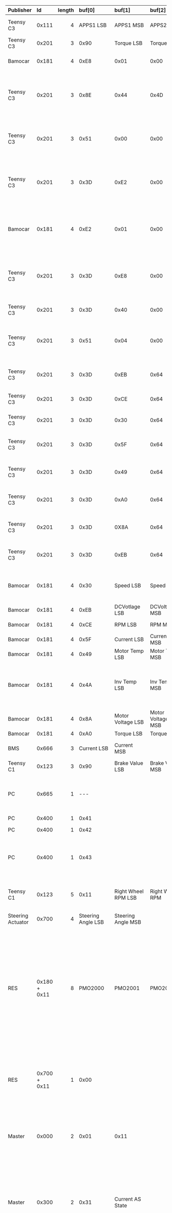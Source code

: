 | Publisher | Id | length | buf[0]| buf[1]| buf[2]| buf[3] | buf[4] | buf[5] | buf[6] | buf[7] | Comments |
|:-------------|:------|---------:|:------------|:------------------|:------------------|:-----------|---------:|---------:|---------:|---------:|:---------------------------------------------------------------------------------------------------|
| Teensy C3 | 0x111 | 4 | APPS1 LSB | APPS1 MSB | APPS2 LSB | APPS 2 MSB | | | | |More information [here](https://docs.google.com/document/d/1OHhF_4qy_adlV3IM-yzU2rS6dTElfm43VSPI2wBDXpY/edit?usp=sharing) | 
| Teensy C3 | 0x201 | 3 | 0x90 | Torque LSB | Torque MSB | | | | | | Torque Request to Bamocar |
| Bamocar | 0x181 | 4 | 0xE8 | 0x01 | 0x00 | 0x00 | | | | | receive enable Response form Bamocar |
| Teensy C3 | 0x201 | 3 | 0x8E | 0x44 | 0x4D | | | | | | clear Bamocar errors (this is not a bypass of the errors if the error persist it won't be cleared) |
| Teensy C3 | 0x201 | 3 | 0x51 | 0x00 | 0x00 | | | | | | This is part of the setup sequence of the bamocar ([see Ndrive manual](https://drive.google.com/drive/folders/1bdFkmG5v9gZULkJfAdY3rqtZdVJwwXQX))|
| Teensy C3 | 0x201 | 3 | 0x3D | 0xE2 | 0x00 | | | | | | Transmission request REGID 0xE2, 0x00 -> only one transmission, [all REGID Information](https://drive.google.com/file/d/1UVcGhsBRz_DpuVszRFBb6By628RkIuaZ/view) |
| Bamocar| 0x181 | 4 | 0xE2 | 0x01 | 0x00 | 0x00 | | | | | BTB Response, if we receive this message means that bamocar is ready for operation |
| Teensy C3 | 0x201 | 3 | 0x3D | 0xE8 | 0x00 | | | | | | Transmission Request REGID 0xE8, "Enable", this is also part of the setup sequence of the bamocar |
| Teensy C3 | 0x201 | 3 | 0x3D | 0x40 | 0x00 | | | | | | Transmission Request REGID 0x40, "Status |
| Teensy C3 | 0x201 | 3 | 0x51 | 0x04 | 0x00 | | | | | | This is part of the Shutdown sequence of the bamocar ([see Ndrive manual](https://drive.google.com/drive/folders/1bdFkmG5v9gZULkJfAdY3rqtZdVJwwXQX)) |
| Teensy C3 | 0x201 | 3 | 0x3D | 0xEB | 0x64 | | | | | | Transmission Request DC Voltage, 100ms cycle |
| Teensy C3 | 0x201 | 3 | 0x3D | 0xCE | 0x64 | | | | | | Transmission Request RPM, 10ms cycle |
| Teensy C3 | 0x201 | 3 | 0x3D | 0x30 | 0x64 | | | | | | Transmission Request Speed , 10ms cycle|
| Teensy C3 | 0x201 | 3 | 0x3D | 0x5F | 0x64 | | | | | | Transmission Request Current , 10ms cycle |
| Teensy C3 | 0x201 | 3 | 0x3D | 0x49 | 0x64 | | | | | | Transmission Request Motor Temperature, 10ms cycle|
| Teensy C3 | 0x201 | 3 | 0x3D | 0xA0 | 0x64 | | | | | | Transmission Request Torque Motor , 10ms cycle |
| Teensy C3 | 0x201 | 3 | 0x3D | 0X8A | 0x64 | | | | | | Transmission Request Voltage Motor, 10ms cycle |
| Teensy C3 | 0x201 | 3 | 0x3D | 0xEB | 0x64 | | | | | | Transmission Request DC Voltage , 10ms cycle |
| Bamocar| 0x181 | 4 | 0x30 | Speed LSB | Speed MSB | --- | | | | | Receive Speed from bamocar, speed = (msg.buf[2] << 8) | msg.buf[1]; |
| Bamocar| 0x181 | 4 | 0xEB | DCVotlage LSB | DCVoltage MSB | --- | | | | | Receive DC Voltage |
| Bamocar| 0x181 | 4 | 0xCE | RPM LSB | RPM MSB | --- | | | | | Receive motor RPM |
| Bamocar| 0x181 | 4 | 0x5F | Current LSB | Current MSB | --- | | | | | Receive Current|
| Bamocar| 0x181 | 4 | 0x49 | Motor Temp LSB | Motor Temp MSB | --- | | | | | Receive Motor temperature |
| Bamocar| 0x181 | 4 | 0x4A | Inv Temp LSB| Inv Temp MSB | --- | | | | | Receive Inversor temperature (I assume that "powerStage" is the inverter temperature) |
| Bamocar| 0x181 | 4 | 0x8A | Motor Voltage LSB | Motor Voltage MSB | --- | | | | | Receive Motor Voltage|
| Bamocar| 0x181 | 4 | 0xA0 | Torque LSB | Torque MSB | --- | | | | | Receive Torque |
| BMS | 0x666 | 3 | Current LSB | Current MSB | | | | | | | Receive Current from BMS |
| Teensy C1 | 0x123 | 3 | 0x90 | Brake Value LSB | Brake Value MSB | | | | | | Hydraulic Brake pressure value |
| PC | 0x665 | 1 | --- | | | | | | | | This was used during debugging, to Test de R2D state withtout turn on the car |
| PC | 0x400 | 1 | 0x41 | | | | | | | | PC Alive Signal |
| PC | 0x400 | 1 | 0x42 | | | | | | | | Mission Finished Signal |
| PC | 0x400 | 1 | 0x43 | | | | | | | | Autonomous System / Computational Unit Emergency Detection Signal |
| Teensy C1 | 0x123 | 5 | 0x11 | Right Wheel RPM LSB | Right Wheel RPM | Right Wheel RPM | Right Wheel RPM MSB | | | | Right Wheel Current RPM Value, scaled by 1e2 in an integer value |
| Steering Actuator | 0x700 | 4 | Steering Angle LSB | Steering Angle MSB | | | | | | | Steering Angle Value |
| RES | 0x180 + 0x11 | 8 | PMO2000 | PMO2001 | PMO2002 | PMO2003 | PMO2004 | PMO2005 | PMO2006 | PMO2007 | Res State Message. 0x11 in ID refers to the 0x11 Node ID defined by FSG. PMO2000: emergency - bit 0, go signals - bit 1 & 2. PMO2003: emergency - bit 7. PMO2006: Radio Quality (0-100%). PMO2007: signal loss - bit 6 |
| RES | 0x700 + 0x11 | 1 | 0x00 | | | | | | | | RES Ready Message Informs that the device is initialized. 0x11 in ID refers to the 0x11 Node ID defined by FSG |
| Master | 0x000 | 2 | 0x01 | 0x11 |  | | | | | | Set RES to operational mode. First byte sets the state. Second refers to the 0x11 Node ID defined by FSG |
| Master | 0x300 | 2 | 0x31 | Current AS State | | | | | | | Current ASState represented by the defined ENUM value {0 - AS_Manual, 1 - AS_Off, 2 - AS_Ready, 3 - AS_Driving, 4 - AS_Finished, 5 - AS_Emergency} |
| Master | 0x300 | 2 | 0x32 | Current Mission |  | | | | | | Current Mission represented by the defined ENUM value {0 - Manual, 1 - Acceleration, 2 - Skidpad, 3 - Autocross, 4 - Trackdrive, 5 - EBS_Test, 6 - Inspection} |
| Master | 0x300 | 5 | 0x33 | Left Wheel RPM LSB | Left Wheel RPM | Left Wheel RPM | Left Wheel RPM MSB | | | | Left Wheel Current RPM Value, scaled by 1e2 in an integer value |
| Master | 0x500 | 8 | Speed Actual | Speed Target | Steering Angle Actual | Steering Angle Target | Hydraulic Brake Actual | Hydraulic Brake Target | Motor Moment Actual | Motor Moment Target | Logging Message with Vehicle's Current Driving Mechanics States as defined by competition in ([FSG Handbook 2023](https://www.formulastudent.de/fileadmin/user_upload/all/2023/important_docs/FSG23_Competition_Handbook_v1.0.pdf)) |
| Master | 0x501 | 6 | Acceleration Longitudinal LSB | Acceleration Longitudinal MSB | Acceleration Lateral LSB | Acceleration Lateral MSB | Yaw Rate LSB | Yaw Rate MSB | | | Logging Message with Vehicle's Current Vehicle Driving Mechanics Controls as defined by competition in ([FSG Handbook 2023](https://www.formulastudent.de/fileadmin/user_upload/all/2023/important_docs/FSG23_Competition_Handbook_v1.0.pdf)) |
| Master | 0x502 | 5 | AS + EBS + AMI States | Steering + Service Brake States + Lap Counter + Cones Count Actual | Cones Count Actual + Cones Count All | Cones Count All | Cones Count All | | | |  Logging Message with Vehicle's Current System Status as defined by competition in ([FSG Handbook 2023](https://www.formulastudent.de/fileadmin/user_upload/all/2023/important_docs/FSG23_Competition_Handbook_v1.0.pdf)) |


Last updated in 26/03/24.